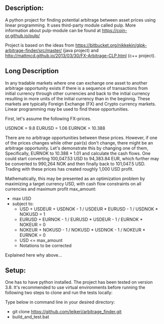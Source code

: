 ## Description:
A python project for finding potential arbitrage between asset prices using linear programming. It uses third-party module called pulp. More information about pulp-module can be found at https://coin-or.github.io/pulp/

Project is based on the ideas from https://bitbucket.org/nikkekin/glpk-arbitrage-finder/src/master/ (java project) and http://mattmcd.github.io/2013/03/30/FX-Arbitrage-CLP.html (c++ project).

## Long Description
In any tradable markets where one can exchange one asset to another arbitrage opportunity exists if there is a sequence of transactions from initial currency through other currencies and back to the initial currency resulting in more units of the initial currency than in the beginnig. These markets are typically Foreign Exchange (FX) and Crypto currency markets. Linear programming may be used to find these opportunities.

First, let's assume the following FX-prices.

USDNOK = 9.8
EURUSD = 1.06
EURNOK = 10.388

There are no arbitrage opportunities between these prices. However, if one of the prices changes while other pair(s) don't change, there might be an arbitrage opportunity. Let's demonstrate this by changing one of them, Specifically, EURNOK to 10.388 * 1.01 and calculate the cash flows. One could start converting 100,047.53 USD to 94,383.84 EUR, which further may be converted to 990,264 NOK and then finally back to 101,047.5 USD. Trading with these prices has created roughly 1,000 USD profit.

Mathematically, this may be presented as an optimization problem by maximizing a target currency USD, with cash flow constraints on all currencies and maximum profit max_amount:

- max USD
 - subject to:
    - USD + USDEUR + USDNOK - 1 / USDEUR * EURUSD - 1 / USDNOK * NOKUSD = 1
    - EURUSD + EURNOK - 1 / EURUSD * USDEUR - 1 / EURNOK * NOKEUR = 0
    - NOKEUR + NOKUSD - 1 / NOKUSD * USDNOK - 1 / NOKEUR * EURNOK = 0
    - USD <= max_amount
    - Notations to be corrected

Explained here why above...

## Setup:
One has to have python installed. The project has been tested on version 3.8. It's recommended to use virtual environments before running the following two steps to clone and run the tests locally:

Type below in command line in your desired directory:
  - git clone https://github.com/leikeri/arbitrage_finder.git
  - build_and_test.bat

